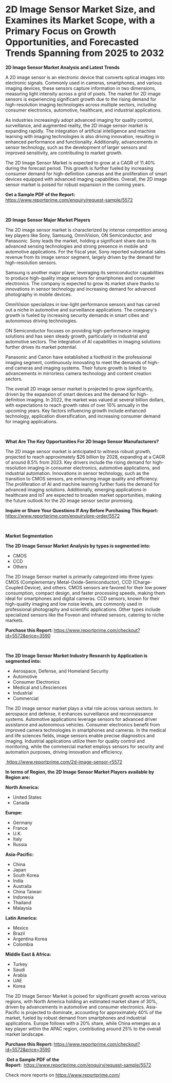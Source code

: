 <p><h1>2D Image Sensor Market Size, and Examines its Market Scope, with a Primary Focus on Growth Opportunities, and Forecasted Trends Spanning from 2025 to 2032</h1></p><p><strong>2D Image Sensor Market Analysis and Latest Trends</strong></p>
<p><p>A 2D image sensor is an electronic device that converts optical images into electronic signals. Commonly used in cameras, smartphones, and various imaging devices, these sensors capture information in two dimensions, measuring light intensity across a grid of pixels. The market for 2D image sensors is experiencing significant growth due to the rising demand for high-resolution imaging technologies across multiple sectors, including consumer electronics, automotive, healthcare, and industrial applications. </p><p>As industries increasingly adopt advanced imaging for quality control, surveillance, and augmented reality, the 2D image sensor market is expanding rapidly. The integration of artificial intelligence and machine learning with imaging technologies is also driving innovation, resulting in enhanced performance and functionality. Additionally, advancements in sensor technology, such as the development of larger sensors and improved sensitivity, are contributing to market growth. </p><p>The 2D Image Sensor Market is expected to grow at a CAGR of 11.40% during the forecast period. This growth is further fueled by increasing consumer demand for high-definition cameras and the proliferation of smart devices equipped with advanced imaging capabilities. Overall, the 2D image sensor market is poised for robust expansion in the coming years.</p></p>
<p><strong>Get a Sample PDF of the Report:&nbsp;</strong> <a href="https://www.reportprime.com/enquiry/request-sample/5572?utm_campaign=3271&utm_medium=2&utm_source=Github&utm_content=ia&utm_term=19032025&utm_id=2d-image-sensor">https://www.reportprime.com/enquiry/request-sample/5572</a></p>
<p>&nbsp;</p>
<p><strong>2D Image Sensor Major Market Players</strong></p>
<p><p>The 2D image sensor market is characterized by intense competition among key players like Sony, Samsung, OmniVision, ON Semiconductor, and Panasonic. Sony leads the market, holding a significant share due to its advanced sensing technologies and strong presence in mobile and automotive applications. For the fiscal year, Sony reported substantial sales revenue from its image sensor segment, largely driven by the demand for high-resolution sensors.</p><p>Samsung is another major player, leveraging its semiconductor capabilities to produce high-quality image sensors for smartphones and consumer electronics. The company is expected to grow its market share thanks to innovations in sensor technology and increasing demand for advanced photography in mobile devices.</p><p>OmniVision specializes in low-light performance sensors and has carved out a niche in automotive and surveillance applications. The company's growth is fueled by increasing security demands in smart cities and autonomous driving technologies.</p><p>ON Semiconductor focuses on providing high-performance imaging solutions and has seen steady growth, particularly in industrial and automotive sectors. The integration of AI capabilities in imaging solutions further drives its market potential.</p><p>Panasonic and Canon have established a foothold in the professional imaging segment, continuously innovating to meet the demands of high-end cameras and imaging systems. Their future growth is linked to advancements in mirrorless camera technology and content creation sectors.</p><p>The overall 2D image sensor market is projected to grow significantly, driven by the expansion of smart devices and the demand for high-definition imaging. In 2022, the market was valued at several billion dollars, with expectations to reach growth rates of over 10% annually in the upcoming years. Key factors influencing growth include enhanced technology, application diversification, and increasing consumer demand for imaging applications.</p></p>
<p>&nbsp;</p>
<p><strong>What Are The Key Opportunities For 2D Image Sensor Manufacturers?</strong></p>
<p><p>The 2D image sensor market is anticipated to witness robust growth, projected to reach approximately $26 billion by 2028, expanding at a CAGR of around 8.5% from 2023. Key drivers include the rising demand for high-resolution imaging in consumer electronics, automotive applications, and industrial automation. Innovations in sensor technology, such as the transition to CMOS sensors, are enhancing image quality and efficiency. The proliferation of AI and machine learning further fuels the demand for advanced imaging solutions. Additionally, emerging applications in healthcare and IoT are expected to broaden market opportunities, making the future outlook for the 2D image sensor sector promising.</p></p>
<p><strong>Inquire or Share Your Questions If Any Before Purchasing This Report:</strong> <a href="https://www.reportprime.com/enquiry/pre-order/5572?utm_campaign=3271&utm_medium=2&utm_source=Github&utm_content=ia&utm_term=19032025&utm_id=2d-image-sensor">https://www.reportprime.com/enquiry/pre-order/5572</a></p>
<p>&nbsp;</p>
<p><strong>Market Segmentation</strong></p>
<p><strong>The 2D Image Sensor Market Analysis by types is segmented into:</strong></p>
<p><ul><li>CMOS</li><li>CCD</li><li>Others</li></ul></p>
<p><p>The 2D Image Sensor market is primarily categorized into three types: CMOS (Complementary Metal-Oxide-Semiconductor), CCD (Charge-Coupled Device), and others. CMOS sensors are favored for their low power consumption, compact design, and faster processing speeds, making them ideal for smartphones and digital cameras. CCD sensors, known for their high-quality imaging and low noise levels, are commonly used in professional photography and scientific applications. Other types include specialized sensors like the Foveon and infrared sensors, catering to niche markets.</p></p>
<p><strong>Purchase this Report:&nbsp;</strong><a href="https://www.reportprime.com/checkout?id=5572&price=3590&utm_campaign=3271&utm_medium=2&utm_source=Github&utm_content=ia&utm_term=19032025&utm_id=2d-image-sensor">https://www.reportprime.com/checkout?id=5572&price=3590</a></p>
<p>&nbsp;</p>
<p><strong>The 2D Image Sensor Market Industry Research by Application is segmented into:</strong></p>
<p><ul><li>Aerospace, Defense, and Homeland Security</li><li>Automotive</li><li>Consumer Electronics</li><li>Medical and Lifesciences</li><li>Industrial</li><li>Commercial</li></ul></p>
<p><p>The 2D image sensor market plays a vital role across various sectors. In aerospace and defense, it enhances surveillance and reconnaissance systems. Automotive applications leverage sensors for advanced driver assistance and autonomous vehicles. Consumer electronics benefit from improved camera technologies in smartphones and cameras. In the medical and life sciences fields, image sensors enable precise diagnostics and imaging. Industrial applications utilize them for quality control and monitoring, while the commercial market employs sensors for security and automation purposes, driving innovation and efficiency.</p></p>
<p><a href="https://www.reportprime.com/2d-image-sensor-r5572?utm_campaign=3271&utm_medium=2&utm_source=Github&utm_content=ia&utm_term=19032025&utm_id=2d-image-sensor">&nbsp;https://www.reportprime.com/2d-image-sensor-r5572</a></p>
<p><strong>In terms of Region, the 2D Image Sensor Market Players available by Region are:</strong></p>
<p>
    <p> <strong> North America: </strong>
        <ul>
            <li>United States</li>
            <li>Canada</li>
        </ul>
        </p> 
    <p> <strong> Europe: </strong>
        <ul>
            <li>Germany</li>
            <li>France</li>
            <li>U.K.</li>
            <li>Italy</li>
            <li>Russia</li>
        </ul>
        </p> 
    <p> <strong> Asia-Pacific: </strong>
        <ul>
            <li>China</li>
            <li>Japan</li>
            <li>South Korea</li>
            <li>India</li>
            <li>Australia</li>
            <li>China Taiwan</li>
            <li>Indonesia</li>
            <li>Thailand</li>
            <li>Malaysia</li>
        </ul>
        </p> 
    <p> <strong> Latin America: </strong>
        <ul>
            <li>Mexico</li>
            <li>Brazil</li>
            <li>Argentina Korea</li>
            <li>Colombia</li>
        </ul>
        </p> 
    <p> <strong> Middle East & Africa: </strong>
        <ul>
            <li>Turkey</li>
            <li>Saudi</li>
            <li>Arabia</li>
            <li>UAE</li>
            <li>Korea</li>
        </ul>
    </p>
    </p>
<p><p>The 2D Image Sensor Market is poised for significant growth across various regions, with North America holding an estimated market share of 30%, driven by advancements in automotive and consumer electronics. Asia-Pacific is projected to dominate, accounting for approximately 40% of the market, fueled by robust demand from smartphones and industrial applications. Europe follows with a 20% share, while China emerges as a key player within the APAC region, contributing around 25% to the overall market landscape.</p></p>
<p><strong>Purchase this Report: </strong><a href="https://www.reportprime.com/checkout?id=5572&price=3590&utm_campaign=3271&utm_medium=2&utm_source=Github&utm_content=ia&utm_term=19032025&utm_id=2d-image-sensor">https://www.reportprime.com/checkout?id=5572&price=3590</a></p>
<p>&nbsp;<strong>Get a Sample PDF of the Report:&nbsp;&nbsp;</strong><a href="https://www.reportprime.com/enquiry/request-sample/5572?utm_campaign=3271&utm_medium=2&utm_source=Github&utm_content=ia&utm_term=19032025&utm_id=2d-image-sensor">https://www.reportprime.com/enquiry/request-sample/5572</a></p>
<p><strong></strong></p>
<p>Check more reports on <a href="https://www.reportprime.com/?utm_campaign=3271&utm_medium=2&utm_source=Github&utm_content=ia&utm_term=19032025&utm_id=2d-image-sensor">https://www.reportprime.com/</a></p>